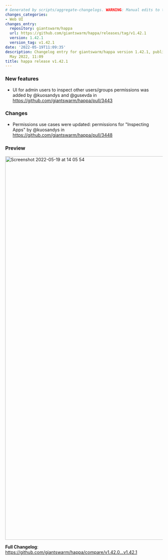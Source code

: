 ```yaml
---
# Generated by scripts/aggregate-changelogs. WARNING: Manual edits to this files will be overwritten.
changes_categories:
- Web UI
changes_entry:
  repository: giantswarm/happa
  url: https://github.com/giantswarm/happa/releases/tag/v1.42.1
  version: 1.42.1
  version_tag: v1.42.1
date: '2022-05-19T11:09:35'
description: Changelog entry for giantswarm/happa version 1.42.1, published on 19
  May 2022, 11:09
title: happa release v1.42.1
---
```


### New features
* UI for admin users to inspect other users/groups permissions was added by @kuosandys and @gusevda in https://github.com/giantswarm/happa/pull/3443

### Changes
* Permissions use cases were updated: permissions for "Inspecting Apps" by @kuosandys in https://github.com/giantswarm/happa/pull/3448

### Preview
<img width="1222" alt="Screenshot 2022-05-19 at 14 05 54" src="https://user-images.githubusercontent.com/445309/169279446-6e9c0cdd-b9ed-454f-bd9d-4d62076c4476.png">


**Full Changelog**: https://github.com/giantswarm/happa/compare/v1.42.0...v1.42.1
